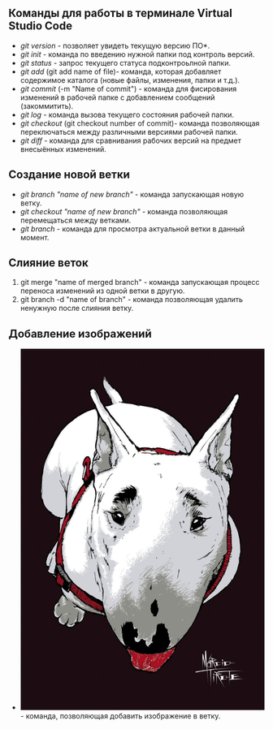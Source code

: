 ## Команды для работы в терминале Virtual Studio Code

 - *git version* - позволяет увидеть текущую версию ПО*.
 - *git init* - команда по введению нужной папки под контроль версий.
 - *git status* - запрос текущего статуса подконтроьлной папки.
 - *git add* (git add name of file)- команда, которая добавляет содержимое каталога (новые файлы, изменения, папки и т.д.).
 - *git commit* (-m "Name of commit") - команда для фисирования изменений в рабочей папке с добавлением сообщений (закоммитить).
 - *git log* - команда вызова текущего состояния рабочей папки.
 - *git checkout* (git checkout number of commit)- команда позволяющая переключаться между различными версиями рабочей папки.
 - *git diff* - команда для сравнивания рабочих версий на предмет внесыённых изменений.  

 ## Создание новой ветки
* _git branch "name of new branch"_ - команда запускающая новую ветку.
* _git checkout "name of new branch"_ - команда позволяющая перемещаться между ветками.
* _git branch_ - команда для просмотра актуальной ветки в данный момент.

 
## Слияние веток
1. git merge "name of merged branch" - команда запускающая процесс переноса изменений из одной ветки в другую.
2. git branch -d "name of branch" - команда позволяющая удалить ненужную после слияния ветку.

## Добавление изображений
* ![description of adding picture](%D0%91%D1%83%D0%BB%D1%8C%D0%BA%D0%B0.jpg) - команда, позволяющая добавить изображение в ветку.

